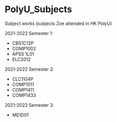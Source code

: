 # PolyU_Subjects
Subject works (subjects Zoe attended in HK PolyU)

2021-2022 Semester 1:
- CBS1C12P
- COMP1002
- APSS 1L01
- ELC2012

2021-2022 Semester 2:
- CLC1104P
- COMP1011
- COMP1411
- COMP1433

2021-2022 Semester 3:
- ME1D01

